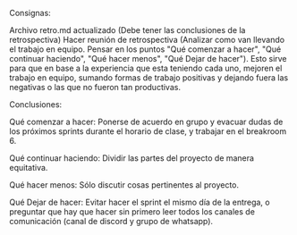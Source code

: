 Consignas:

Archivo retro.md actualizado (Debe tener las conclusiones de la retrospectiva)
Hacer reunión de retrospectiva (Analizar como van llevando el trabajo en equipo. Pensar en los puntos "Qué comenzar a hacer", "Qué continuar haciendo", "Qué hacer menos", "Qué Dejar de hacer"). Esto sirve para que en base a la experiencia que esta teniendo cada uno, mejoren el trabajo en equipo, sumando formas de trabajo positivas y dejando fuera las negativas o las que no fueron tan productivas.

Conclusiones:

Qué comenzar a hacer: Ponerse de acuerdo en grupo y evacuar dudas de los próximos sprints durante el horario de clase, y trabajar en el breakroom 6.

Qué continuar haciendo: Dividir las partes del proyecto de manera equitativa.

Qué hacer menos: Sólo discutir cosas pertinentes al proyecto.

Qué Dejar de hacer: Evitar hacer el sprint el mismo día de la entrega, o preguntar que hay que hacer sin primero leer todos los canales de comunicación (canal de discord y grupo de whatsapp).